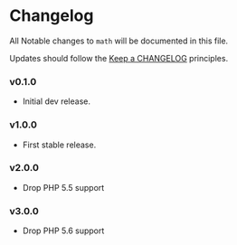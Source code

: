 # Changelog

All Notable changes to `math` will be documented in this file.

Updates should follow the [Keep a CHANGELOG](http://keepachangelog.com/) principles.

### v0.1.0

* Initial dev release.

### v1.0.0

* First stable release.

### v2.0.0

* Drop PHP 5.5 support

### v3.0.0

* Drop PHP 5.6 support